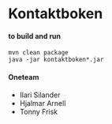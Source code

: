 # Kontaktboken

#### to build and run
    mvn clean package
    java -jar kontaktboken*.jar


#### Oneteam
* Ilari Silander
* Hjalmar Arnell
* Tonny Frisk

